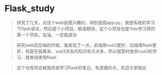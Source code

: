 # Flask_study

> 研究了几天，对这个web挺感兴趣的，特别是搓app.py，我想系统的学习下flask语法，然后搓个小项目，敬请期待，这个小项目也是Yolo学习弄的第一个项目，加油，一定能成功


> 研究web前后端的时候，我发现了一点，前端用vue3更好，后端用flask更好，但是在我看来，vue3涉及的知识有点点多，所以就暂时放弃vue3的学习，就单纯使用flask

> 这个仓库将会被我存放学习flask的笔记，有遗漏的点，欢迎大家指出
